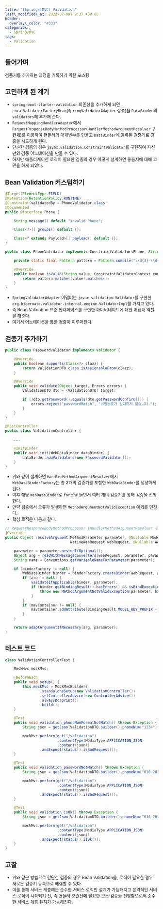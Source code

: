```yaml
---
title: "[Spring][MVC] Validation"
last\_modified\_at: 2022-07-09T 9:37 +09:00
header:
  overlay\_color: "#333"
categories:
  - Spring/MVC
tags:
  - Validation
---
```

## 들어가며
검증기를 추가하는 과정을 기록하기 위한 포스팅

## 고민하게 된 계기
- `spring-boot-starter-validation` 의존성을 추가하게 되면 `LocalValidatorFactoryBean`(`SpringValidatorAdapter` 상속)을 `DataBinder`의 `validators`에 추가해 준다.
- `RequestMappingHandlerAdapter`에서 `RequestResponseBodyMethodProcessor`(`HandlerMethodArgumentResolver` 구현체)를 이용하여 핸들러의 매개변수를 만들고 `DataBinder`에 등록된 검증기로 검증을 시도하게 된다.
- 단순한 검증의 경우 `javax.validation.ConstraintValidator`를 구현하여 자신만의 검증 어노테이션을 만들 수 있다.
- 하지만 애플리케이션 로직이 필요한 검증의 경우 어떻게 설계하면 좋을지에 대해 고민을 하게 되었다.

## Bean Validation 커스텀하기
```java
@Target(ElementType.FIELD)
@Retention(RetentionPolicy.RUNTIME)
@Constraint(validatedBy = PhoneValidator.class)
@Documented
public @interface Phone {

    String message() default "invalid Phone";

    Class<?>[] groups() default {};

    Class<? extends Payload>[] payload() default {};
}

```
```java
public class PhoneValidator implements ConstraintValidator<Phone, String> {

    private static final Pattern pattern = Pattern.compile("\\d{3}-\\d{4}-\\d{4}");

    @Override
    public boolean isValid(String value, ConstraintValidatorContext context) {
        return pattern.matcher(value).matches();
    }
}
```
- `SpringValidatorAdapter` 어댑터는 `javax.validation.Validator`를 구현한 `org.hibernate.validator.internal.engine.ValidatorImpl`를 가지고 있다.
- 즉 Bean Validation 표준 인터페이스를 구현한 하이버네이트에 대한 어댑터 역할을 해준다.
- 여기서 어노테이션을 통한 검증이 이루어진다.

## 검증기 추가하기
```java
public class PasswordValidator implements Validator {

    @Override
    public boolean supports(Class<?> clazz) {
        return ValidationDTO.class.isAssignableFrom(clazz);
    }

    @Override
    public void validate(Object target, Errors errors) {
        ValidationDTO dto = (ValidationDTO) target;

        if (!dto.getPassword().equals(dto.getPasswordConfirm())) {
            errors.reject("passwordMatch", "비밀번호가 일치하지 않습니다.");
        }
    }
}
```
```java
@RestController
public class ValidationController {

    ...

    @InitBinder
    public void init(WebDataBinder dataBinder) {
        dataBinder.addValidators(new PasswordValidator());
    }
}
```
- 위와 같이 설계하면 `HandlerMethodArgumentResolver`에서 `WebDataBinderFactory`는 총 2개의 검증기를 포함한 `WebDataBinder`를 생성하게 된다.
- 이후 해당 `WebDataBinder`로 `for`문을 돌면서 여러 개의 검증기를 통해 검증을 진행한다.
- 만약 검증에서 오류가 발생하면 `MethodArgumentNotValidException` 예외를 던진다.
- 핵심 로직은 다음과 같다.

```java
// RequestResponseBodyMethodProcessor (HandlerMethodArgumentResolver 구현체)
@Override
public Object resolveArgument(MethodParameter parameter, @Nullable ModelAndViewContainer mavContainer,
                              NativeWebRequest webRequest, @Nullable WebDataBinderFactory binderFactory) throws Exception {

    parameter = parameter.nestedIfOptional();
    Object arg = readWithMessageConverters(webRequest, parameter, parameter.getNestedGenericParameterType());
    String name = Conventions.getVariableNameForParameter(parameter);

    if (binderFactory != null) {
        WebDataBinder binder = binderFactory.createBinder(webRequest, arg, name);
        if (arg != null) {
            validateIfApplicable(binder, parameter);
            if (binder.getBindingResult().hasErrors() && isBindExceptionRequired(binder, parameter)) {
                throw new MethodArgumentNotValidException(parameter, binder.getBindingResult());
            }
        }
        if (mavContainer != null) {
            mavContainer.addAttribute(BindingResult.MODEL_KEY_PREFIX + name, binder.getBindingResult());
        }
    }

    return adaptArgumentIfNecessary(arg, parameter);
}
```

## 테스트 코드
```java
class ValidationControllerTest {

    MockMvc mockMvc;

    @BeforeEach
    public void setUp() {
        this.mockMvc = MockMvcBuilders
                .standaloneSetup(new ValidationController())
                .setControllerAdvice(new ControllerAdvice())
                .alwaysDo(print())
                .build();
    }

    @Test
    public void validation_phoneNumFormatNotMatch() throws Exception {
        String json = getJson(ValidationDTO.builder().phoneNum("1234").password("123").passwordConfirm("123").build());

        mockMvc.perform(get("/validation")
                        .contentType(MediaType.APPLICATION_JSON)
                        .content(json))
                .andExpect(status().isBadRequest());
    }

    @Test
    public void validation_passwordNotMatch() throws Exception {
        String json = getJson(ValidationDTO.builder().phoneNum("010-2815-2145").password("123").passwordConfirm("321").build());

        mockMvc.perform(get("/validation")
                        .contentType(MediaType.APPLICATION_JSON)
                        .content(json))
                .andExpect(status().isBadRequest());
    }

    @Test
    public void validation_isOk() throws Exception {
        String json = getJson(ValidationDTO.builder().phoneNum("010-2815-2145").password("123").passwordConfirm("123").build());

        mockMvc.perform(get("/validation")
                        .contentType(MediaType.APPLICATION_JSON)
                        .content(json))
                .andExpect(status().isOk());
    }
}
```

## 고찰
- 위와 같은 방법으로 간단한 검증의 경우 Bean Validation을, 로직이 필요한 경우 새로운 검증기 등록으로 해결할 수 있다.
- 이를 통해 서비스 계층에는 순수한 서비스 로직만 설계가 가능해지고 본격적인 서비스 로직이 시작되기 전, 즉 핸들러 호출전에 필요한 모든 검증을 진행함으로써 순수한 서비스 계층 유지가 가능해진다.